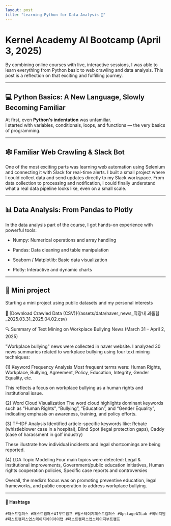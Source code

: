 ```yaml
---
layout: post
title: "Learning Python for Data Analysis 🌱"
---
```


# Kernel Academy AI Bootcamp (April 3, 2025)

By combining online courses with live, interactive sessions, I was able to learn everything from Python basic to web crawling and data analysis. 
This post is a reflection on that exciting and fulfilling journey.

---

## 💻 Python Basics: A New Language, Slowly Becoming Familiar 

At first, even **Python's indentation** was unfamiliar.  
I started with variables, conditionals, loops, and functions — the very basics of programming.


---

## 🕸  Familiar Web Crawling & Slack Bot

One of the most exciting parts was learning web automation using Selenium and connecting it with Slack for real-time alerts.
I built a small project where I could collect data and send updates directly to my Slack workspace.
From data collection to processing and notification, I could finally understand what a real data pipeline looks like, even on a small scale.

---

## 📊 Data Analysis: From Pandas to Plotly
In the data analysis part of the course, I got hands-on experience with powerful tools:

- Numpy: Numerical operations and array handling

- Pandas: Data cleaning and table manipulation

- Seaborn / Matplotlib: Basic data visualization

- Plotly: Interactive and dynamic charts


---

## 🌱 Mini project

Starting a mini project using public datasets and my personal interests

📓 [Download Crawled Data (CSV)](/assets/data/naver_news_직장내 괴롭힘_2025.03.31_2025.04.02.csv)  

🔍 Summary of Text Mining on Workplace Bullying News (March 31 – April 2, 2025)

"Workplace bullying" news were collected in naver website. I analyzed 30 news summaries related to workplace bullying using four text mining techniques:

(1) Keyword Frequency Analysis
Most frequent terms were: Human Rights, Workplace, Bullying, Agreement, Policy, Education, Integrity, Gender Equality, etc.

This reflects a focus on workplace bullying as a human rights and institutional issue.

(2) Word Cloud Visualization
The word cloud highlights dominant keywords such as “Human Rights”, “Bullying”, “Education”, and “Gender Equality”, indicating emphasis on awareness, training, and policy efforts.

(3) TF-IDF Analysis
Identified article-specific keywords like: Rebate (whistleblower case in a hospital), Blind Spot (legal protection gaps), Caddy (case of harassment in golf industry)

These illustrate how individual incidents and legal shortcomings are being reported.

(4) LDA Topic Modeling
Four main topics were detected: Legal & institutional improvements, Government/public education initiatives, Human rights cooperation policies, Specific case reports and controversies

Overall, the media’s focus was on promoting preventive education, legal frameworks, and public cooperation to address workplace bullying.

---

#### 🔖 Hashtags  
`#패스트캠퍼스 #패스트캠퍼스AI부트캠프 #업스테이지패스트캠퍼스 #UpstageAILab #국비지원 #패스트캠퍼스업스테이지에이아이랩 #패스트캠퍼스업스테이지부트캠프`
